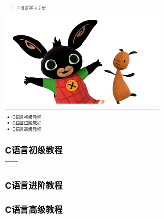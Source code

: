 > C语言学习手册



![](Image/ABasic/bing_bunny.jpg)



---


- [C语言初级教程](#c语言初级教程)
- [C语言进阶教程](#c语言进阶教程)
- [C语言高级教程](#c语言高级教程)

# C语言初级教程

|      |      |      |
| ---- | ---- | ---- |
|      |      |      |
|      |      |      |
|      |      |      |




# C语言进阶教程




# C语言高级教程